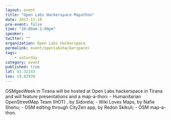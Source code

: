 ```yaml
---
layout: event 
title: "Open Labs Hackerspace Mapathon"
date: 2017-11-18
pre-event: false
time: "10:00am-1:00pm"
speaker:
twitter: ""
organization: Open Labs Hackerspace
permalink: event/openlabshackerspace/
tags:
 	- saturday
category: event
published: true
lat: 41.32143 
lon: 19.82939
---
```


OSMgeoWeek in Tirana will be hosted at Open Labs hackerspace in Tirana and will feature presentations and a map-a-thon: - Humanitarian OpenStreetMap Team (HOT) , by Sidorela; - Wiki Loves Maps, by Nafie Shehu; - OSM editing through CityZen app, by Redon Skikuli; - OSM map-a-thon.
